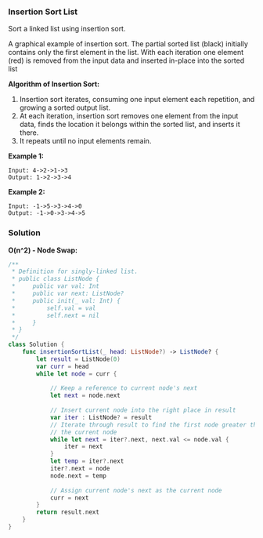 
### Insertion Sort List

Sort a linked list using insertion sort.


A graphical example of insertion sort. The partial sorted list (black) initially contains only the first element in the list.
With each iteration one element (red) is removed from the input data and inserted in-place into the sorted list

__Algorithm of Insertion Sort:__
1. Insertion sort iterates, consuming one input element each repetition, and growing a sorted output list.
2. At each iteration, insertion sort removes one element from the input data, finds the location it belongs within the sorted list, and inserts it there.
3. It repeats until no input elements remain.

__Example 1:__
```
Input: 4->2->1->3
Output: 1->2->3->4
```
__Example 2:__
```
Input: -1->5->3->4->0
Output: -1->0->3->4->5
```

### Solution
__O(n^2) - Node Swap:__
```Swift
/**
 * Definition for singly-linked list.
 * public class ListNode {
 *     public var val: Int
 *     public var next: ListNode?
 *     public init(_ val: Int) {
 *         self.val = val
 *         self.next = nil
 *     }
 * }
 */
class Solution {
    func insertionSortList(_ head: ListNode?) -> ListNode? {
        let result = ListNode(0)
        var curr = head
        while let node = curr {
            
            // Keep a reference to current node's next
            let next = node.next
            
            // Insert current node into the right place in result
            var iter : ListNode? = result
            // Iterate through result to find the first node greater than
            // the current node
            while let next = iter?.next, next.val <= node.val {
                iter = next
            }
            let temp = iter?.next
            iter?.next = node
            node.next = temp
            
            // Assign current node's next as the current node
            curr = next
        }
        return result.next
    }
}
```